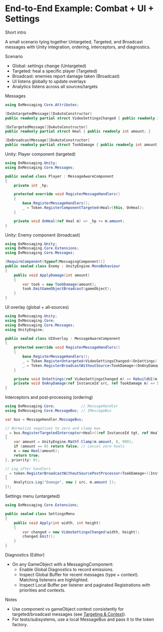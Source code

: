 # End‑to‑End Example: Combat + UI + Settings

Short intro

A small scenario tying together Untargeted, Targeted, and Broadcast messages with Unity integration, ordering, interceptors, and diagnostics.

Scenario

- Global: settings change (Untargeted)
- Targeted: heal a specific player (Targeted)
- Broadcast: enemies report damage taken (Broadcast)
- UI listens globally to update overlays
- Analytics listens across all sources/targets

Messages

```csharp
using DxMessaging.Core.Attributes;

[DxUntargetedMessage][DxAutoConstructor]
public readonly partial struct VideoSettingsChanged { public readonly int width; public readonly int height; }

[DxTargetedMessage][DxAutoConstructor]
public readonly partial struct Heal { public readonly int amount; }

[DxBroadcastMessage][DxAutoConstructor]
public readonly partial struct TookDamage { public readonly int amount; }
```

Unity: Player component (targeted)

```csharp
using DxMessaging.Unity;
using DxMessaging.Core.Messages;

public sealed class Player : MessageAwareComponent
{
    private int _hp;

    protected override void RegisterMessageHandlers()
    {
        base.RegisterMessageHandlers();
        _ = Token.RegisterComponentTargeted<Heal>(this, OnHeal);
    }

    private void OnHeal(ref Heal m) => _hp += m.amount;
}
```

Unity: Enemy component (broadcast)

```csharp
using DxMessaging.Unity;
using DxMessaging.Core.Extensions;
using DxMessaging.Core.Messages;

[RequireComponent(typeof(MessagingComponent))]
public sealed class Enemy : UnityEngine.MonoBehaviour
{
    public void ApplyDamage(int amount)
    {
        var took = new TookDamage(amount);
        took.EmitGameObjectBroadcast(gameObject);
    }
}
```

UI overlay (global + all‑sources)

```csharp
using DxMessaging.Unity;
using DxMessaging.Core;
using DxMessaging.Core.Messages;
using UnityEngine;

public sealed class UIOverlay : MessageAwareComponent
{
    protected override void RegisterMessageHandlers()
    {
        base.RegisterMessageHandlers();
        _ = Token.RegisterUntargeted<VideoSettingsChanged>(OnSettings);
        _ = Token.RegisterBroadcastWithoutSource<TookDamage>(OnAnyDamage);
    }

    private void OnSettings(ref VideoSettingsChanged m) => RebuildUI(m.width, m.height);
    private void OnAnyDamage(ref InstanceId src, ref TookDamage m) => ShowFloatingText(src, $"-{m.amount}");
}
```

Interceptors and post‑processing (ordering)

```csharp
using DxMessaging.Core;            // MessageHandler
using DxMessaging.Core.MessageBus; // IMessageBus

var bus = MessageHandler.MessageBus;

// Normalize negatives to zero and clamp max
_ = bus.RegisterTargetedInterceptor<Heal>((ref InstanceId tgt, ref Heal m) =>
{
    var amount = UnityEngine.Mathf.Clamp(m.amount, 0, 999);
    if (amount == 0) return false; // cancel zero heals
    m = new Heal(amount);
    return true;
}, priority: 0);

// Log after handlers
_ = token.RegisterBroadcastWithoutSourcePostProcessor<TookDamage>((InstanceId src, TookDamage m) =>
{
    Analytics.Log("Damage", new { src, m.amount });
});
```

Settings menu (untargeted)

```csharp
using DxMessaging.Core.Extensions;

public sealed class SettingsMenu
{
    public void Apply(int width, int height)
    {
        var changed = new VideoSettingsChanged(width, height);
        changed.Emit();
    }
}
```

Diagnostics (Editor)

- On any GameObject with a MessagingComponent:
  - Enable Global Diagnostics to record emissions.
  - Inspect Global Buffer for recent messages (type + context). Matching listeners are highlighted.
  - Inspect Local Buffer per listener and paginated Registrations with priorities and contexts.

Notes

- Use component vs gameObject context consistently for targeted/broadcast messages (see [Targeting & Context](TargetingAndContext.md)).
- For tests/subsystems, use a local MessageBus and pass it to the token factory.
